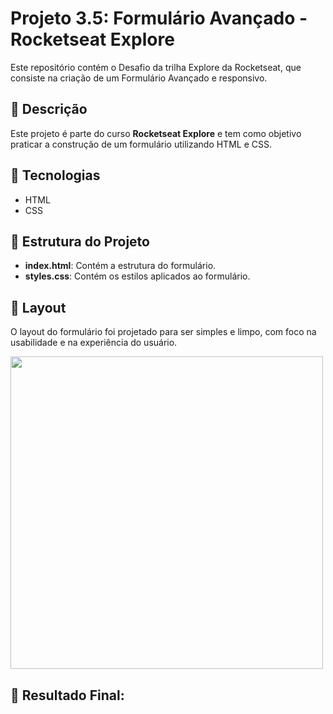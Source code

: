 # Projeto 3.5: Formulário Avançado - Rocketseat Explore

Este repositório contém o Desafio da trilha Explore da Rocketseat, que consiste na criação de um Formulário Avançado e responsivo.

## 📝 Descrição

Este projeto é parte do curso **Rocketseat Explore** e tem como objetivo praticar a construção de um formulário utilizando HTML e CSS. 

## 🚀 Tecnologias

- HTML
- CSS

## 📂 Estrutura do Projeto

- **index.html**: Contém a estrutura do formulário.
- **styles.css**: Contém os estilos aplicados ao formulário.

## 🎨 Layout

O layout do formulário foi projetado para ser simples e limpo, com foco na usabilidade e na experiência do usuário.

<img target="_blank" src="https://github.com/user-attachments/assets/161fcd42-6dc4-45a1-9528-264b26b024f1" min-width="500px" max-width="500px" width="500px"  alt="" >

## 📝 Resultado Final:


